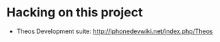 Hacking on this project
=======================

* Theos Development suite: http://iphonedevwiki.net/index.php/Theos

